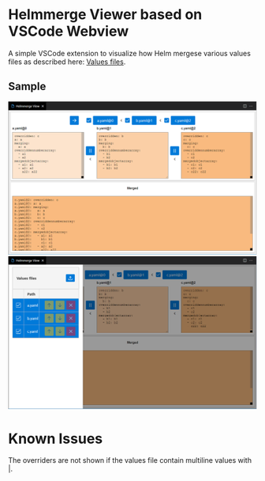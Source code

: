 # Helmmerge Viewer based on VSCode Webview

A simple VSCode extension to visualize how Helm mergese various values files as described here: [Values files](https://helm.sh/docs/chart_template_guide/values_files/).

## Sample

![Helmmerge View](helmmerge-view.png)
![Helmmerge View Sidebar](helmmerge-view-sidebar.png)

# Known Issues

The overriders are not shown if the values file contain multiline values with |.
